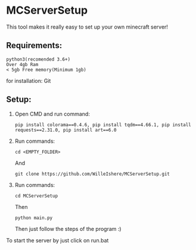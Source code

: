 # MCServerSetup

This tool makes it really easy to set up your own minecraft server!

## Requirements:
```
python3(recomended 3.6+)
Over 4gb Ram
< 5gb Free memory(Minimum 1gb)
```

for installation:
Git


## Setup:

1. Open CMD and run command:
   ```
   pip install colorama==0.4.6, pip install tqdm==4.66.1, pip install requests==2.31.0, pip install art==6.0
   ```
   
3. Run commands:
   ```
   cd <EMPTY_FOLDER>
   ```
   And
   ```
   git clone https://github.com/WilleIshere/MCServerSetup.git
   ```

4. Run commands:
   ```
   cd MCServerSetup
   ```
   Then
   ```
   python main.py
   ```
   Then just follow the steps of the program :)


To start the server by just click on run.bat
